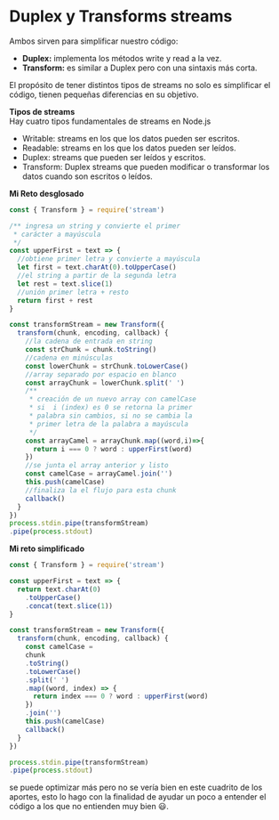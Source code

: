 # Duplex y Transforms streams

Ambos sirven para simplificar nuestro código:

-   **Duplex:** implementa los métodos write y read a la vez.
-   **Transform:** es similar a Duplex pero con una sintaxis más corta.

El propósito de tener distintos tipos de streams no solo es simplificar el código, tienen pequeñas diferencias en su objetivo.

**Tipos de streams**  
Hay cuatro tipos fundamentales de streams en Node.js

-   Writable: streams en los que los datos pueden ser escritos.
-   Readable: streams en los que los datos pueden ser leídos.
-   Duplex: streams que pueden ser leídos y escritos.
-   Transform: Duplex streams que pueden modificar o transformar los datos cuando son escritos o leídos.

**Mi Reto desglosado**

```js
const { Transform } = require('stream')

/** ingresa un string y convierte el primer
 * carácter a mayúscula
 */
const upperFirst = text => {
  //obtiene primer letra y convierte a mayúscula
  let first = text.charAt(0).toUpperCase()
  //el string a partir de la segunda letra
  let rest = text.slice(1)
  //unión primer letra + resto
  return first + rest
}

const transformStream = new Transform({
  transform(chunk, encoding, callback) {
    //la cadena de entrada en string
    const strChunk = chunk.toString()
    //cadena en minúsculas
    const lowerChunk = strChunk.toLowerCase()
    //array separado por espacio en blanco
    const arrayChunk = lowerChunk.split(' ')
    /**
     * creación de un nuevo array con camelCase
     * si  i (index) es 0 se retorna la primer
     * palabra sin cambios, si no se cambia la
     * primer letra de la palabra a mayúscula
     */
    const arrayCamel = arrayChunk.map((word,i)=>{
      return i === 0 ? word : upperFirst(word)
    })
    //se junta el array anterior y listo
    const camelCase = arrayCamel.join('')
    this.push(camelCase)
    //finaliza la el flujo para esta chunk
    callback()
  }
})
process.stdin.pipe(transformStream)
.pipe(process.stdout)
```

**Mi reto simplificado**

```js
const { Transform } = require('stream')

const upperFirst = text => {
  return text.charAt(0)
    .toUpperCase()
    .concat(text.slice(1))
}

const transformStream = new Transform({
  transform(chunk, encoding, callback) {
    const camelCase = 
    chunk
    .toString()
    .toLowerCase()
    .split(' ')
    .map((word, index) => {
      return index === 0 ? word : upperFirst(word)
    })
    .join('')
    this.push(camelCase)
    callback()
  }
})

process.stdin.pipe(transformStream)
.pipe(process.stdout)
```

se puede optimizar más pero no se vería bien en este cuadrito de los aportes, esto lo hago con la finalidad de ayudar un poco a entender el código a los que no entienden muy bien 😃.